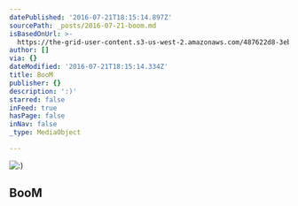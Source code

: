 ```yaml
---
datePublished: '2016-07-21T18:15:14.897Z'
sourcePath: _posts/2016-07-21-boom.md
isBasedOnUrl: >-
  https://the-grid-user-content.s3-us-west-2.amazonaws.com/487622d8-3eba-447d-8880-4b4ac5cc320a.jpg
author: []
via: {}
dateModified: '2016-07-21T18:15:14.334Z'
title: BooM
publisher: {}
description: ':)'
starred: false
inFeed: true
hasPage: false
inNav: false
_type: MediaObject

---
```

![:)](https://imgflo.herokuapp.com/graph/vahj1ThiexotieMo/00c8b7136d68d138ac6605bc1cfc6443/croprotate.jpg?cropheight=4267&cropwidth=6400&degrees=0&input=https%3A%2F%2Fthe-grid-user-content.s3-us-west-2.amazonaws.com%2F487622d8-3eba-447d-8880-4b4ac5cc320a.jpg&x=0&y=0)

## BooM